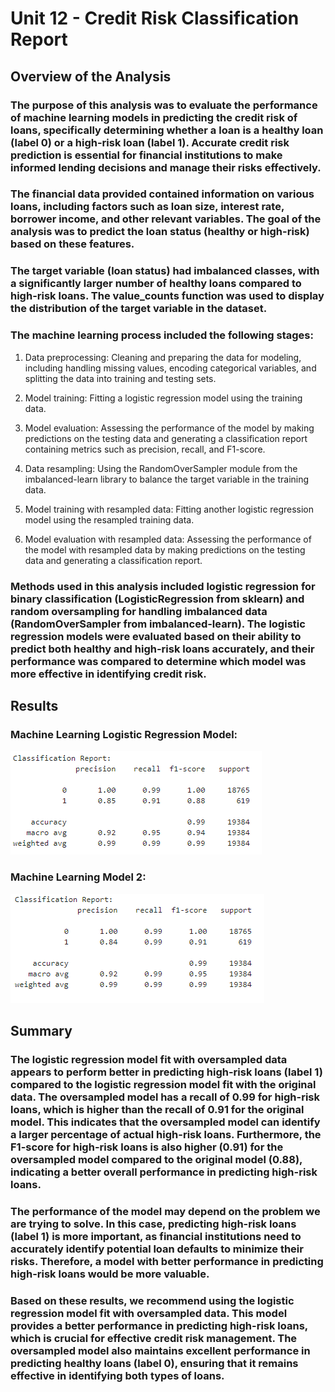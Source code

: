 # Unit 12 - Credit Risk Classification Report

## Overview of the Analysis

### The purpose of this analysis was to evaluate the performance of machine learning models in predicting the credit risk of loans, specifically determining whether a loan is a healthy loan (label 0) or a high-risk loan (label 1). Accurate credit risk prediction is essential for financial institutions to make informed lending decisions and manage their risks effectively.

### The financial data provided contained information on various loans, including factors such as loan size, interest rate, borrower income, and other relevant variables. The goal of the analysis was to predict the loan status (healthy or high-risk) based on these features.

### The target variable (loan status) had imbalanced classes, with a significantly larger number of healthy loans compared to high-risk loans. The value_counts function was used to display the distribution of the target variable in the dataset.

### The machine learning process included the following stages:
1. Data preprocessing: Cleaning and preparing the data for modeling, including handling missing values, encoding categorical variables, and splitting the data into training and testing sets.

2. Model training: Fitting a logistic regression model using the training data.

3. Model evaluation: Assessing the performance of the model by making predictions on the testing data and generating a classification report containing metrics such as precision, recall, and F1-score.

4. Data resampling: Using the RandomOverSampler module from the imbalanced-learn library to balance the target variable in the training data.

5. Model training with resampled data: Fitting another logistic regression model using the resampled training data.

6. Model evaluation with resampled data: Assessing the performance of the model with resampled data by making predictions on the testing data and generating a classification report.

### Methods used in this analysis included logistic regression for binary classification (LogisticRegression from sklearn) and random oversampling for handling imbalanced data (RandomOverSampler from imbalanced-learn). The logistic regression models were evaluated based on their ability to predict both healthy and high-risk loans accurately, and their performance was compared to determine which model was more effective in identifying credit risk.

## Results

### Machine Learning Logistic Regression Model:
  ![L1](./Images/L1.png)



### Machine Learning Model 2:
  ![L2](./Images/L2.png)

## Summary

### The logistic regression model fit with oversampled data appears to perform better in predicting high-risk loans (label 1) compared to the logistic regression model fit with the original data. The oversampled model has a recall of 0.99 for high-risk loans, which is higher than the recall of 0.91 for the original model. This indicates that the oversampled model can identify a larger percentage of actual high-risk loans. Furthermore, the F1-score for high-risk loans is also higher (0.91) for the oversampled model compared to the original model (0.88), indicating a better overall performance in predicting high-risk loans.

### The performance of the model may depend on the problem we are trying to solve. In this case, predicting high-risk loans (label 1) is more important, as financial institutions need to accurately identify potential loan defaults to minimize their risks. Therefore, a model with better performance in predicting high-risk loans would be more valuable.

### Based on these results, we recommend using the logistic regression model fit with oversampled data. This model provides a better performance in predicting high-risk loans, which is crucial for effective credit risk management. The oversampled model also maintains excellent performance in predicting healthy loans (label 0), ensuring that it remains effective in identifying both types of loans.
